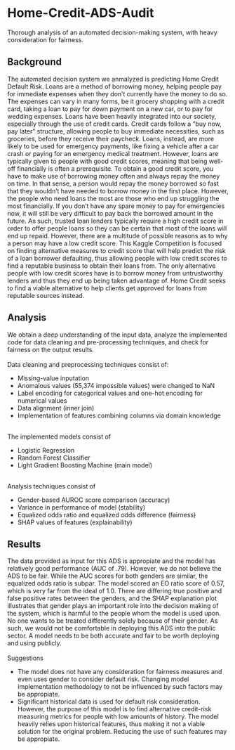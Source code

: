 # Home-Credit-ADS-Audit
Thorough analysis of an automated decision-making system, with heavy consideration for fairness.
## Background
The automated decision system we anmalyzed is predicting Home Credit Default Risk. Loans are a
method of borrowing money, helping people pay for immediate expenses when they don’t
currently have the money to do so. The expenses can vary in many forms, be it grocery shopping
with a credit card, taking a loan to pay for down payment on a new car, or to pay for wedding
expenses. Loans have been heavily integrated into our society, especially through the use of
credit cards. Credit cards follow a “buy now, pay later” structure, allowing people to buy
immediate necessities, such as groceries, before they receive their paycheck. Loans, instead, are
more likely to be used for emergency payments, like fixing a vehicle after a car crash or paying
for an emergency medical treatment. However, loans are typically given to people with good
credit scores, meaning that being well-off financially is often a prerequisite. To obtain a good
credit score, you have to make use of borrowing money often and always repay the money on
time. In that sense, a person would repay the money borrowed so fast that they wouldn’t have
needed to borrow money in the first place. However, the people who need loans the most are
those who end up struggling the most financially. If you don’t have any spare money to pay for
emergencies now, it will still be very difficult to pay back the borrowed amount in the future. As
such, trusted loan lenders typically require a high credit score in order to offer people loans so
they can be certain that most of the loans will end up repaid. However, there are a multitude of
possible reasons as to why a person may have a low credit score. This Kaggle Competition is
focused on finding alternative measures to credit score that will help predict the risk of a loan
borrower defaulting, thus allowing people with low credit scores to find a reputable business to
obtain their loans from. The only alternative people with low credit scores have is to borrow
money from untrustworthy lenders and thus they end up being taken advantage of. Home Credit
seeks to find a viable alternative to help clients get approved for loans from reputable sources
instead.

## Analysis
We obtain a deep understanding of the input data, analyze the implemented code for data cleaning and pre-processing techniques, and check for fairness on the output results.
<br><br>Data cleaning and preprocessing techniques consist of: 
- Missing-value inputation
- Anomalous values (55,374 impossible values) were changed to NaN
- Label encoding for categorical values and one-hot encoding for numerical values
- Data alignment (inner join)
- Implementation of features combining columns via domain knowledge
  
<br>The implemented models consist of
- Logistic Regression
- Random Forest Classifier
- Light Gradient Boosting Machine (main model)

<br>Analysis techniques consist of
- Gender-based AUROC score comparison (accuracy)
- Variance in performance of model (stability)
- Equalized odds ratio and equalized odds difference (fairness)
- SHAP values of features (explainability)

## Results
The data provided as input for this ADS is appropiate and the model has relatively good performance (AUC of .79). However, we do not believe the ADS to be fair.
While the AUC scores for both
genders are similar, the equalized odds ratio is subpar. The model scored an EO ratio
score of 0.57, which is very far from the ideal of 1.0. There are differing true positive and false
positive rates between the genders, and the SHAP explanation plot illustrates that gender plays
an important role into the decision making of the system, which is harmful to the people whom
the model is used upon. No one wants to be treated differently solely because of their gender. As
such, we would not be comfortable in deploying this ADS into the public sector. A model needs
to be both accurate and fair to be worth deploying and using publicly. 
<br> <br>
Suggestions
- The model does not have any consideration for fairness measures and even uses gender to consider default risk. Changing model implementation methodology to not be influenced by such factors may be appropiate.
- Significant historical data is used for default risk consideration. However, the purpose of this model is to find alternative credit-risk measuring metrics for people with low amounts of history. The model heavily relies upon historical features, thus making it not a viable solution for the original problem. Reducing the use of such features may be appropiate.
  
